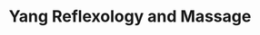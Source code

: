 ---
title: "Yang Reflexology and Massage"
url: /casa-grade/yang-reflexology-and-massage/
shop: massage
---